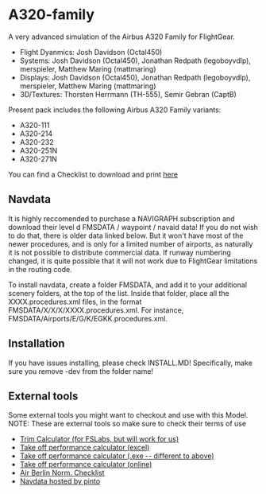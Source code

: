 # A320-family
A very advanced simulation of the Airbus A320 Family for FlightGear.

- Flight Dyanmics: Josh Davidson (Octal450)</label>
- Systems: Josh Davidson (Octal450), Jonathan Redpath (legoboyvdlp), merspieler, Matthew Maring (mattmaring)</label>
- Displays: Josh Davidson (Octal450), Jonathan Redpath (legoboyvdlp), merspieler, Matthew Maring (mattmaring)</label>
- 3D/Textures: Thorsten Herrmann (TH-555), Semir Gebran (CaptB)</label>

Present pack includes the following Airbus A320 Family variants:
- A320-111
- A320-214
- A320-232
- A320-251N
- A320-271N


You can find a Checklist to download and print [here](https://raw.githubusercontent.com/legoboyvdlp/A320-family/dev/checklist.pdf)

## Navdata
It is highly reccomended to purchase a NAVIGRAPH subscription and download their level d FMSDATA / waypoint / navaid data! If you do not wish to do that, there is older data linked below. But it won't have most of the newer procedures, and is only for a limited number of airports, as naturally it is not possible to distribute commercial data. If runway numbering changed, it is quite possible that it will not work due to FlightGear limitations in the routing code.

To install navdata, create a folder FMSDATA, and add it to your additional scenery folders, at the top of the list. Inside that folder, place all the XXXX.procedures.xml files, in the format FMSDATA/X/X/X/XXXX.procedures.xml. For instance, FMSDATA/Airports/E/G/K/EGKK.procedures.xml. 

## Installation
If you have issues installing, please check INSTALL.MD!
Specifically, make sure you remove -dev from the folder name!

## External tools
Some external tools you might want to checkout and use with this Model.  
NOTE: These are external tools so make sure to check their terms of use
* [Trim Calculator (for FSLabs, but will work for us)](https://forums.flightsimlabs.com/index.php?/files/file/675-a320x-trim-calculation-tool/)
* [Take off performance calculator (excel)](https://forums.flightsimlabs.com/index.php?/files/file/763-a320-takeoff-and-landing-performance-calculator/)
* [Take off performance calculator (.exe -- different to above) ](http://www.avsimrus.com/f/for-pilots-19/popular-calculator-to-calculate-takeoff-parameters-in-from-airbus-type-36340.html)
* [Take off performance calculator (online)](http://wabpro.cz/A320/)
* [Air Berlin Norm. Checklist](https://forums.flightsimlabs.com/index.php?/files/file/778-airberlin-normal-procedures-checklist/)
* [Navdata hosted by pinto](https://github.com/l0k1/fg-navaiddata)
